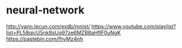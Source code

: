 # neural-network

http://yann.lecun.com/exdb/mnist/
https://www.youtube.com/playlist?list=PL58qjcU5nk8sUq97ze6MZB8aHflF0uNgK
https://pastebin.com/fhyMz4nh
